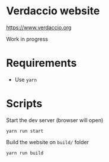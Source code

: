 # Verdaccio website

https://www.verdaccio.org

Work in progress

# Requirements

- Use `yarn`

# Scripts

Start the dev server (browser will open)
```
yarn run start
```

Build the website on `build/` folder
```
yarn run build
```
